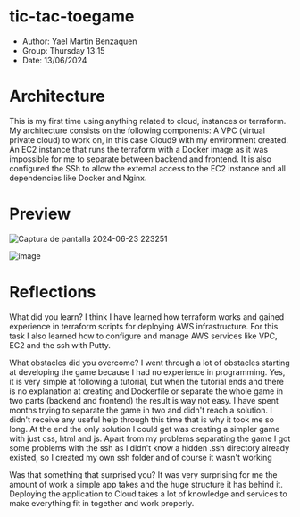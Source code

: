 # tic-tac-toegame
- Author: Yael Martin Benzaquen
- Group: Thursday 13:15
- Date: 13/06/2024

# Architecture
This is my first time using anything related to cloud, instances or terraform. My architecture consists on the following components:
A VPC (virtual private cloud) to work on, in this case Cloud9 with my environment created. An EC2 instance that runs the terraform with a Docker image as it was impossible for me to separate between backend and frontend. It is also configured the SSh to allow the external access to the EC2 instance and all dependencies like Docker and Nginx.

# Preview
![Captura de pantalla 2024-06-23 223251](https://github.com/yaelitamb/tic-tac-toegame/assets/125252183/5de0a913-e77a-4b1c-9eba-bc912a9652a0)

![image](https://github.com/yaelitamb/tic-tac-toegame/assets/125252183/55ab12b8-e328-48f4-98a8-560522f5ab3d)



# Reflections

What did you learn? 
I think I have learned how terraform works and gained experience in terraform scripts for deploying AWS infrastructure. For this task I also learned how to configure and manage AWS services like VPC, EC2 and the ssh with Putty. 

What obstacles did you overcome? 
I went through a lot of obstacles starting at developing the game because I had no experience in programming. Yes, it is very simple at following a tutorial, but when the tutorial ends and there is no explanation at creating and Dockerfile or separate the whole game in two parts (backend and frontend) the result is way not easy. I have spent months trying to separate the game in two and didn't reach a solution. I didn't receive any useful help through this time that is why it took me so long. At the end the only solution I could get was creating a simpler game with just css, html and js.
Apart from my problems separating the game I got some problems with the ssh as I didn't know a hidden .ssh directory already existed, so I created my own ssh folder and of course it wasn't working

Was that something that surprised you? 
It was very surprising for me the amount of work a simple app takes and the huge structure it has behind it. Deploying the application to Cloud takes a lot of knowledge and services to make everything fit in together and work properly.
